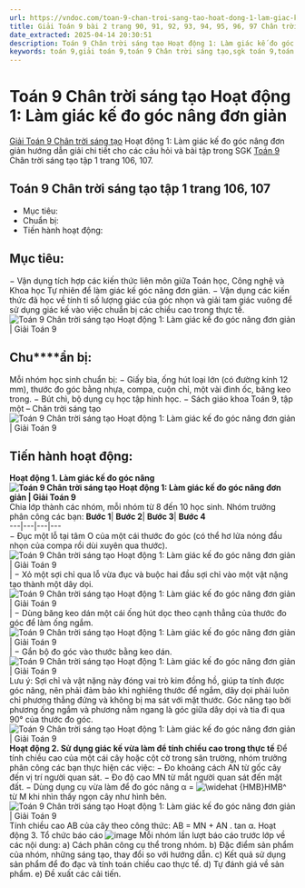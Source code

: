 ```yaml
---
url: https://vndoc.com/toan-9-chan-troi-sang-tao-hoat-dong-1-lam-giac-ke-do-goc-nang-don-gian-321057
title: Giải Toán 9 bài 2 trang 90, 91, 92, 93, 94, 95, 96, 97 Chân trời sáng tạo
date_extracted: 2025-04-14 20:30:51
description: Toán 9 Chân trời sáng tạo Hoạt động 1: Làm giác kế đo góc nâng đơn giản hướng dẫn giải chi tiết các câu hỏi và bài tập trong SGK Toán 9 CTST tập 1.
keywords: toán 9,giải toán 9,toán 9 Chân trời sáng tạo,sgk toán 9,toán lớp 9,toán lớp 9 Chân trời sáng tạo,sgk toán 9 Chân trời sáng tạo,toán 9 ctst,giải sgk toán 9 Chân trời sáng tạo,toán 9 Chân trời sáng tạo tập 1,giải bài tập toán 9 Chân trời sáng tạo,Hoạt động 1 Làm giác kế đo góc nâng đơn giản,toán 9 Chân trời sáng tạo tập 1 trang 83,toán 9 Chân trời sáng tạo tập 1 trang 106,toán 9 Chân trời sáng tạo tập 1 trang 107
---
```


# Toán 9 Chân trời sáng tạo Hoạt động 1: Làm giác kế đo góc nâng đơn giản
[Giải Toán 9 Chân trời sáng tạo](<https://vndoc.com/toan-9-chan-troi-sang-tao>) Hoạt động 1: Làm giác kế đo góc nâng đơn giản hướng dẫn giải chi tiết cho các câu hỏi và bài tập trong SGK [Toán 9](<https://vndoc.com/toan-lop9>) Chân trời sáng tạo tập 1 trang 106, 107.
## Toán 9 Chân trời sáng tạo tập 1 trang 106, 107
  * Mục tiêu:
  * Chuẩn bị: 
  * Tiến hành hoạt động: 

## **Mục tiêu:**
− Vận dụng tích hợp các kiến thức liên môn giữa Toán học, Công nghệ và Khoa học Tự nhiên để làm giác kế góc nâng đơn giản.
− Vận dụng các kiến thức đã học về tính tỉ số lượng giác của góc nhọn và giải tam giác vuông để sử dụng giác kế vào việc chuẩn bị các chiều cao trong thực tế.
![Toán 9 Chân trời sáng tạo Hoạt động 1: Làm giác kế đo góc nâng đơn giản | Giải Toán 9](https://i.vdoc.vn/data/image/2024/05/30/hoat-dong-1-lam-giac-ke-do-goc-nang-don-gian-218876.png)
## **Chu****ẩn bị:**
Mỗi nhóm học sinh chuẩn bị:
− Giấy bìa, ống hút loại lớn \(có đường kính 12 mm\), thước đo góc bằng nhựa, compa, cuộn chỉ, một vài đinh ốc, băng keo trong.
− Bút chì, bộ dụng cụ học tập hình học.
− Sách giáo khoa Toán 9, tập một – Chân trời sáng tạo
![Toán 9 Chân trời sáng tạo Hoạt động 1: Làm giác kế đo góc nâng đơn giản | Giải Toán 9](https://i.vdoc.vn/data/image/2024/05/30/hoat-dong-1-lam-giac-ke-do-goc-nang-don-gian-218877.png)
## **Tiến hành hoạt động:**
**Hoạt động 1. Làm giác kế đo góc nâng**
**![Toán 9 Chân trời sáng tạo Hoạt động 1: Làm giác kế đo góc nâng đơn giản | Giải Toán 9](https://i.vdoc.vn/data/image/2024/05/30/hoat-dong-1-lam-giac-ke-do-goc-nang-don-gian-218878.png)**
Chia lớp thành các nhóm, mỗi nhóm từ 8 đến 10 học sinh.
Nhóm trưởng phân công các bạn:
**Bước 1**| **Bước 2**| **Bước 3**| **Bước 4**  
---|---|---|---  
− Đục một lỗ tại tâm O của một cái thước đo góc \(có thể hơ lửa nóng đầu nhọn của compa rồi dùi xuyên qua thước\).![Toán 9 Chân trời sáng tạo Hoạt động 1: Làm giác kế đo góc nâng đơn giản | Giải Toán 9](https://i.vdoc.vn/data/image/2024/05/30/hoat-dong-1-lam-giac-ke-do-goc-nang-don-gian-218879.png)| − Xỏ một sợi chỉ qua lỗ vừa đục và buộc hai đầu sợi chỉ vào một vật nặng tạo thành một dây dọi.![Toán 9 Chân trời sáng tạo Hoạt động 1: Làm giác kế đo góc nâng đơn giản | Giải Toán 9](https://i.vdoc.vn/data/image/2024/05/30/hoat-dong-1-lam-giac-ke-do-goc-nang-don-gian-218880.png)| − Dùng băng keo dán một cái ống hút dọc theo cạnh thẳng của thước đo góc để làm ống ngắm.![Toán 9 Chân trời sáng tạo Hoạt động 1: Làm giác kế đo góc nâng đơn giản | Giải Toán 9](https://i.vdoc.vn/data/image/2024/05/30/hoat-dong-1-lam-giac-ke-do-goc-nang-don-gian-218881.png)| − Gắn bộ đo góc vào thước bằng keo dán.![Toán 9 Chân trời sáng tạo Hoạt động 1: Làm giác kế đo góc nâng đơn giản | Giải Toán 9](https://i.vdoc.vn/data/image/2024/05/30/hoat-dong-1-lam-giac-ke-do-goc-nang-don-gian-218882.png)  
Lưu ý: Sợi chỉ và vật nặng này đóng vai trò kim đồng hồ, giúp ta tính được góc nâng, nên phải đảm bảo khi nghiêng thước để ngắm, dây dọi phải luôn chỉ phương thẳng đứng và không bị ma sát với mặt thước. Góc nâng tạo bởi phương ống ngắm và phương nằm ngang là góc giữa dây dọi và tia đi qua 90° của thước đo góc.
![Toán 9 Chân trời sáng tạo Hoạt động 1: Làm giác kế đo góc nâng đơn giản | Giải Toán 9](https://i.vdoc.vn/data/image/2024/05/30/hoat-dong-1-lam-giac-ke-do-goc-nang-don-gian-218883.png)
**Hoạt động 2. Sử dụng giác kế vừa làm để tính chiều cao trong thực tế**
Để tính chiều cao của một cái cây hoặc cột cờ trong sân trường, nhóm trưởng phân công các bạn thực hiện các việc:
− Đo khoảng cách AN từ gốc cây đến vị trí người quan sát.
− Đo độ cao MN từ mắt người quan sát đến mặt đất.
− Dùng dụng cụ vừa làm để đo góc nâng α = ![\\widehat {HMB}](https://i.vdoc.vn/data/image/blank.png)HMB^ từ M khi nhìn thấy ngọn cây như hình bên.
![Toán 9 Chân trời sáng tạo Hoạt động 1: Làm giác kế đo góc nâng đơn giản | Giải Toán 9](https://i.vdoc.vn/data/image/2024/05/30/hoat-dong-1-lam-giac-ke-do-goc-nang-don-gian-218884.png)
Tính chiều cao AB của cây theo công thức:
AB = MN + AN . tan α.
Hoạt động 3. Tổ chức báo cáo
![image](https://i.vdoc.vn/data/image/2024/05/30/hoat-dong-1-lam-giac-ke-do-goc-nang-don-gian-218875.png)
Mỗi nhóm lần lượt báo cáo trước lớp về các nội dung:
a\) Cách phân công cụ thể trong nhóm.
b\) Đặc điểm sản phẩm của nhóm, những sáng tạo, thay đổi so với hướng dẫn.
c\) Kết quả sử dụng sản phẩm để đo đạc và tính toán chiều cao thực tế.
d\) Tự đánh giá về sản phẩm.
e\) Đề xuất các cải tiến.
